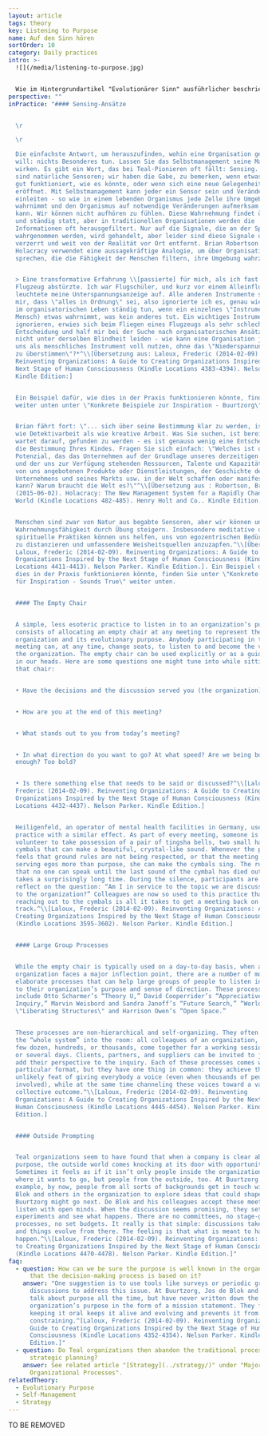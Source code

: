 ```yaml
---
layout: article
tags: theory
key: Listening to Purpose
name: Auf den Sinn hören
sortOrder: 10
category: Daily practices
intro: >-
  ![](/media/listening-to-purpose.jpg)


  Wie im Hintergrundartikel "Evolutionärer Sinn" ausführlicher beschrieben, ist eines der bestimmenden Merkmale von Teal-Organisationen, dass Entscheidungen und Handlungen von dem Wunsch angetrieben werden, den Sinn der Organisation zu erfüllen, einen Sinn, der sich im Laufe der Zeit entwickelt und der sich von der Gewinnmaximierung oder dem Schlagen der Konkurrenz unterscheidet. Wenn wir davon ausgehen, dass eine Organisation ihre eigene Energie und ihre eigene Richtung hat und dass die Rolle ihrer Mitglieder darin besteht, sich an dieser Richtung auszurichten, anstatt sie zu diktieren, stellt sich die Frage: "Wie finden wir heraus, wohin sie gehen will?" Ein wichtiger organisatorischer Prozess in Teal-Organisationen ist daher das, was oft als "Listening to Purpose" bezeichnet wird.
perspective: ""
inPractice: "#### Sensing-Ansätze


  \r

  \r

  Die einfachste Antwort, um herauszufinden, wohin eine Organisation gehen
  will: nichts Besonderes tun. Lassen Sie das Selbstmanagement seine Magie
  wirken. Es gibt ein Wort, das bei Teal-Pionieren oft fällt: Sensing. Wir alle
  sind natürliche Sensoren; wir haben die Gabe, zu bemerken, wenn etwas nicht so
  gut funktioniert, wie es könnte, oder wenn sich eine neue Gelegenheit
  eröffnet. Mit Selbstmanagement kann jeder ein Sensor sein und Veränderungen
  einleiten - so wie in einem lebenden Organismus jede Zelle ihre Umgebung
  wahrnimmt und den Organismus auf notwendige Veränderungen aufmerksam machen
  kann. Wir können nicht aufhören zu fühlen. Diese Wahrnehmung findet überall
  und ständig statt, aber in traditionellen Organisationen werden die
  Informationen oft herausgefiltert. Nur auf die Signale, die an der Spitze
  wahrgenommen werden, wird gehandelt, aber leider sind diese Signale oft
  verzerrt und weit von der Realität vor Ort entfernt. Brian Robertson von
  Holacracy verwendet eine aussagekräftige Analogie, um über Organisationen zu
  sprechen, die die Fähigkeit der Menschen filtern, ihre Umgebung wahrzunehmen:


  > Eine transformative Erfahrung \\[passierte] für mich, als ich fast ein
  Flugzeug abstürzte. Ich war Flugschüler, und kurz vor einem Alleinflug
  leuchtete meine Unterspannungsanzeige auf. Alle anderen Instrumente sagten
  mir, dass \"alles in Ordnung\" sei, also ignorierte ich es, genau wie wir es
  im organisatorischen Leben ständig tun, wenn ein einzelnes \"Instrument\" (ein
  Mensch) etwas wahrnimmt, was kein anderes tut. Ein wichtiges Instrument zu
  ignorieren, erwies sich beim Fliegen eines Flugzeugs als sehr schlechte
  Entscheidung und half mir bei der Suche nach organisatorischen Ansätzen, die
  nicht unter derselben Blindheit leiden - wie kann eine Organisation jeden von
  uns als menschliches Instrument voll nutzen, ohne das \"Niederspannungslicht
  zu überstimmen\"?*^\\[Übersetzung aus: Laloux, Frederic (2014-02-09)
  Reinventing Organizations: A Guide to Creating Organizations Inspired by the
  Next Stage of Human Consciousness (Kindle Locations 4383-4394). Nelson Parker.
  Kindle Edition:]


  Ein Beispiel dafür, wie dies in der Praxis funktionieren könnte, finden Sie
  weiter unten unter \"Konkrete Beispiele zur Inspiration - Buurtzorg\".


  Brian fährt fort: \"... sich über seine Bestimmung klar zu werden, ist eher
  wie Detektivarbeit als wie kreative Arbeit. Was Sie suchen, ist bereits da und
  wartet darauf, gefunden zu werden - es ist genauso wenig eine Entscheidung wie
  die Bestimmung Ihres Kindes. Fragen Sie sich einfach: \"Welches ist das größte
  Potenzial, das das Unternehmen auf der Grundlage unseres derzeitigen Kontextes
  und der uns zur Verfügung stehenden Ressourcen, Talente und Kapazitäten, der
  von uns angebotenen Produkte oder Dienstleistungen, der Geschichte des
  Unternehmens und seines Markts usw. in der Welt schaffen oder manifestieren
  kann? Warum braucht die Welt es?\"^\\[Übersetzung aus : Robertson, Brian J.
  (2015-06-02). Holacracy: The New Management System for a Rapidly Changing
  World (Kindle Locations 482-485). Henry Holt and Co.. Kindle Edition.]


  Menschen sind zwar von Natur aus begabte Sensoren, aber wir können unsere
  Wahrnehmungsfähigkeit durch Übung steigern. Insbesondere meditative oder
  spirituelle Praktiken können uns helfen, uns von egozentrischen Bedürfnissen
  zu distanzieren und umfassendere Weisheitsquellen anzuzapfen.^\\[Übersetzt aus
  Laloux, Frederic (2014-02-09). Reinventing Organizations: A Guide to Creating
  Organizations Inspired by the Next Stage of Human Consciousness (Kindle
  Locations 4411-4413). Nelson Parker. Kindle Edition.]. Ein Beispiel dafür, wie
  dies in der Praxis funktionieren könnte, finden Sie unter \"Konkrete Beispiele
  für Inspiration - Sounds True\" weiter unten.


  #### The Empty Chair


  A simple, less esoteric practice to listen in to an organization’s purpose
  consists of allocating an empty chair at any meeting to represent the
  organization and its evolutionary purpose. Anybody participating in the
  meeting can, at any time, change seats, to listen to and become the voice of
  the organization. The empty chair can be used explicitly or as a guiding voice
  in our heads. Here are some questions one might tune into while sitting in
  that chair:


  • Have the decisions and the discussion served you (the organization) well?


  • How are you at the end of this meeting?


  • What stands out to you from today’s meeting?


  • In what direction do you want to go? At what speed? Are we being bold
  enough? Too bold?


  • Is there something else that needs to be said or discussed?^\\[Laloux,
  Frederic (2014-02-09). Reinventing Organizations: A Guide to Creating
  Organizations Inspired by the Next Stage of Human Consciousness (Kindle
  Locations 4432-4437). Nelson Parker. Kindle Edition.]


  Heiligenfeld, an operator of mental health facilities in Germany, uses a
  practice with a similar effect. As part of every meeting, someone is asked to
  volunteer to take possession of a pair of tingsha bells, two small hand
  cymbals that can make a beautiful, crystal-like sound. Whenever the person
  feels that ground rules are not being respected, or that the meeting is
  serving egos more than purpose, she can make the cymbals sing. The rule is
  that no one can speak until the last sound of the cymbal has died out— which
  takes a surprisingly long time. During the silence, participants are to
  reflect on the question: “Am I in service to the topic we are discussing and
  to the organization?” Colleagues are now so used to this practice that simply
  reaching out to the cymbals is all it takes to get a meeting back on
  track.^\\[Laloux, Frederic (2014-02-09). Reinventing Organizations: A Guide to
  Creating Organizations Inspired by the Next Stage of Human Consciousness
  (Kindle Locations 3595-3602). Nelson Parker. Kindle Edition.]


  #### Large Group Processes


  While the empty chair is typically used on a day-to-day basis, when an
  organization faces a major inflection point, there are a number of more
  elaborate processes that can help large groups of people to listen in jointly
  to their organization’s purpose and sense of direction. These processes
  include Otto Scharmer’s “Theory U,” David Cooperrider’s “Appreciative
  Inquiry,” Marvin Weisbord and Sandra Janoff’s “Future Search,” “World Café,”
  \"Liberating Structures\" and Harrison Owen’s “Open Space.”


  These processes are non-hierarchical and self-organizing. They often bring
  the “whole system” into the room: all colleagues of an organization, whether a
  few dozen, hundreds, or thousands, come together for a working session of one
  or several days. Clients, partners, and suppliers can be invited to join, to
  add their perspective to the inquiry. Each of these processes comes with its
  particular format, but they have one thing in common: they achieve the
  unlikely feat of giving everybody a voice (even when thousands of people are
  involved), while at the same time channeling these voices toward a valuable
  collective outcome.^\\[Laloux, Frederic (2014-02-09). Reinventing
  Organizations: A Guide to Creating Organizations Inspired by the Next Stage of
  Human Consciousness (Kindle Locations 4445-4454). Nelson Parker. Kindle
  Edition.]


  #### Outside Prompting


  Teal organizations seem to have found that when a company is clear about its
  purpose, the outside world comes knocking at its door with opportunities.
  Sometimes it feels as if it isn’t only people inside the organization sensing
  where it wants to go, but people from the outside, too. At Buurtzorg for
  example, by now, people from all sorts of backgrounds get in touch with Jos de
  Blok and others in the organization to explore ideas that could shape where
  Buurtzorg might go next. De Blok and his colleagues accept these meetings and
  listen with open minds. When the discussion seems promising, they set up
  experiments and see what happens. There are no committees, no stage-gate
  processes, no set budgets. It really is that simple: discussions take place
  and things evolve from there. The feeling is that what is meant to happen will
  happen.^\\[Laloux, Frederic (2014-02-09). Reinventing Organizations: A Guide
  to Creating Organizations Inspired by the Next Stage of Human Consciousness
  (Kindle Locations 4470-4478). Nelson Parker. Kindle Edition.]"
faq:
  - question: How can we be sure the purpose is well known in the organization and
      that the decision-making process is based on it?
    answer: "One suggestion is to use tools like surveys or periodic group
      discussions to address this issue. At Buurtzorg, Jos de Blok and others
      talk about purpose all the time, but have never written down the
      organization’s purpose in the form of a mission statement. They find that
      keeping it oral keeps it alive and evolving and prevents it from becoming
      constraining.^[Laloux, Frederic (2014-02-09). Reinventing Organizations: A
      Guide to Creating Organizations Inspired by the Next Stage of Human
      Consciousness (Kindle Locations 4352-4354). Nelson Parker. Kindle
      Edition.]"
  - question: Do Teal organizations then abandon the traditional process of
      strategic planning?
    answer: See related article "[Strategy](../strategy/)" under "Major
      Organizational Processes".
relatedTheory:
  - Evolutionary Purpose
  - Self-Management
  - Strategy
---
```

TO BE REMOVED